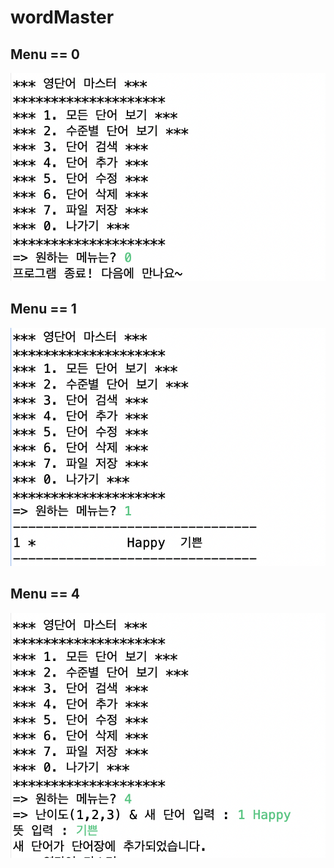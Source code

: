 # wordMaster

## Menu == 0 
<img src = "https://github.com/Cocomong98/wordMaster/blob/main/screenshot/Menu_0.png?raw=true"> 

## Menu == 1
<img src = "https://github.com/Cocomong98/wordMaster/blob/main/screenshot/Menu_1.png?raw=true"> 

## Menu == 4
<img src = "https://github.com/Cocomong98/wordMaster/blob/main/screenshot/Menu_4.png?raw=true"> 
